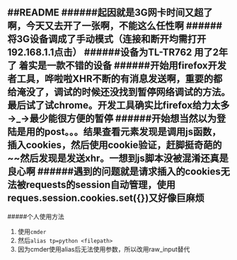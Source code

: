 ##README
######起因就是3G网卡时间又超了啊，今天又去开了一张啊，不能这么任性啊
######将3G设备调成了手动模式（连接和断开均需打开192.168.1.1点击）
######设备为TL-TR762 用了2年了 着实是一款不错的设备 
######开始用firefox开发者工具，哗啦啦XHR不断的有消息发送啊，重要的都给淹没了，调试的时候还没找到暂停网络调试的方法。最后试了试chrome。开发工具确实比firefox给力太多→_→最少能很方便的暂停
######开始想当然以为登陆是用的post。。。结果查看元素发现是调用js函数，插入cookies，然后使用cookie验证，赶脚挺奇葩的~~然后发现是发送xhr。一想到js脚本没被混淆还真是良心啊
######遇到的问题就是请求插入的cookies无法被requests的session自动管理，使用reques.session.cookies.set({})又好像巨麻烦
----
#####个人使用方法
1. 使用`cmder`
2. 然后`alias tp=python <filepath>`
3. 因为cmder使用alias后无法使用参数，所以改用raw_input替代
